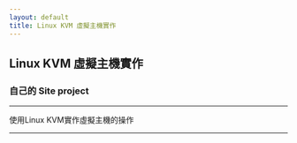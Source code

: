 ```yaml
---
layout: default
title: Linux KVM 虛擬主機實作
---
```

## Linux KVM 虛擬主機實作

### 自己的 Site project

---

使用Linux KVM實作虛擬主機的操作

---

